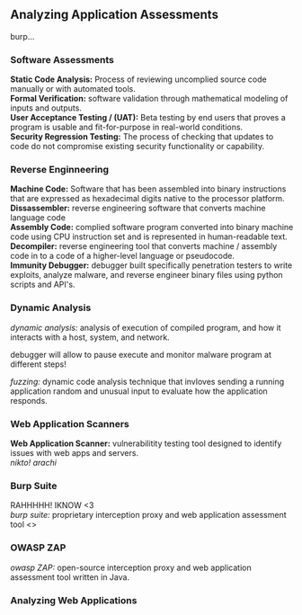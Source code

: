 ## Analyzing Application Assessments ##
burp... <br>
### Software Assessments ###
__Static Code Analysis:__ Process of reviewing uncomplied source code manually or with automated tools. <br>
__Formal Verification:__ software validation through mathematical modeling of inputs and outputs. <br>
__User Acceptance Testing / (UAT):__ Beta testing by end users that proves a program is usable and fit-for-purpose in real-world conditions. <br>
__Security Regression Testing:__ The process of checking that updates to code do not compromise existing security functionality or capability. <br>

### Reverse Enginneering ###
__Machine Code:__ Software that has been assembled into binary instructions that are expressed as hexadecimal digits native to the processor platform. <br>
__Dissassembler:__ reverse engineering software that converts machine language code <br>
__Assembly Code:__ complied software program converted into binary machine code using CPU instruction set and is represented in human-readable text. <br>
__Decompiler:__ reverse engineering tool that converts machine / assembly code in to a code of a higher-level language or pseudocode. <br>
__Immunity Debugger:__ debugger built specifically penetration testers to write exploits, analyze malware, and reverse engineer binary files using python scripts and API's. <br>

### Dynamic Analysis ###
_dynamic analysis:_ analysis of execution of compiled program, and how it interacts with a host, system, and network. <br>

debugger will allow to pause execute and monitor malware program at different steps! <br>

_fuzzing:_ dynamic code analysis technique that invloves sending a running application random and unusual input to evaluate how the application responds. <br>

### Web Application Scanners ###
__Web Application Scanner:__ vulnerabilitity testing tool designed to identify issues with web apps and servers. <br>
_nikto!_
_arachi_

### Burp Suite ###
RAHHHHH! IKNOW <3   <br>
_burp suite:_ proprietary interception proxy and web application assessment tool <>

### OWASP ZAP ###
_owasp ZAP:_ open-source interception proxy and web application assessment tool written in Java. <br>

### Analyzing Web Applications ###